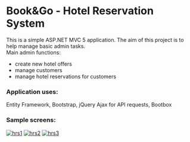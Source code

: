 # Book&Go - Hotel Reservation System
This is a simple ASP.NET MVC 5 application. The aim of this project is to help manage basic admin tasks. <br>
Main admin functions:
* create new hotel offers
* manage customers
* manage hotel reservations for customers
<h3> Application uses: </h3> Entity Framework, Bootstrap, jQuery Ajax for API requests, Bootbox
<h3> Sample screens: </h3>
<a href="https://ibb.co/cjPHZ5"><img src="https://preview.ibb.co/jLe6SQ/hrs1.png" alt="hrs1" border="0"></a>
<a href="https://ibb.co/crVD7Q"><img src="https://preview.ibb.co/h8sh1k/hrs2.png" alt="hrs2" border="0"></a>
<a href="https://ibb.co/h19vMk"><img src="https://preview.ibb.co/iBbaMk/hrs3.png" alt="hrs3" border="0"></a>
